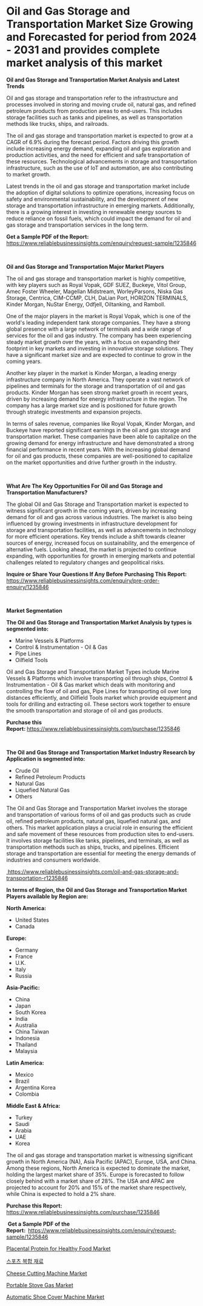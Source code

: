 <p><h1>Oil and Gas Storage and Transportation Market Size Growing and Forecasted for period from 2024 - 2031 and provides complete market analysis of this market</h1></p><p><strong>Oil and Gas Storage and Transportation Market Analysis and Latest Trends</strong></p>
<p><p>Oil and gas storage and transportation refer to the infrastructure and processes involved in storing and moving crude oil, natural gas, and refined petroleum products from production areas to end-users. This includes storage facilities such as tanks and pipelines, as well as transportation methods like trucks, ships, and railroads.</p><p>The oil and gas storage and transportation market is expected to grow at a CAGR of 6.9% during the forecast period. Factors driving this growth include increasing energy demand, expanding oil and gas exploration and production activities, and the need for efficient and safe transportation of these resources. Technological advancements in storage and transportation infrastructure, such as the use of IoT and automation, are also contributing to market growth.</p><p>Latest trends in the oil and gas storage and transportation market include the adoption of digital solutions to optimize operations, increasing focus on safety and environmental sustainability, and the development of new storage and transportation infrastructure in emerging markets. Additionally, there is a growing interest in investing in renewable energy sources to reduce reliance on fossil fuels, which could impact the demand for oil and gas storage and transportation services in the long term.</p></p>
<p><strong>Get a Sample PDF of the Report:&nbsp;</strong> <a href="https://www.reliablebusinessinsights.com/enquiry/request-sample/1235846">https://www.reliablebusinessinsights.com/enquiry/request-sample/1235846</a></p>
<p>&nbsp;</p>
<p><strong>Oil and Gas Storage and Transportation Major Market Players</strong></p>
<p><p>The oil and gas storage and transportation market is highly competitive, with key players such as Royal Vopak, GDF SUEZ, Buckeye, Vitol Group, Amec Foster Wheeler, Magellan Midstream, WorleyParsons, Niska Gas Storage, Centrica, CIM-CCMP, CLH, DaLian Port, HORIZON TERMINALS, Kinder Morgan, NuStar Energy, Odfjell, Oiltanking, and Ramboll.</p><p>One of the major players in the market is Royal Vopak, which is one of the world's leading independent tank storage companies. They have a strong global presence with a large network of terminals and a wide range of services for the oil and gas industry. The company has been experiencing steady market growth over the years, with a focus on expanding their footprint in key markets and investing in innovative storage solutions. They have a significant market size and are expected to continue to grow in the coming years.</p><p>Another key player in the market is Kinder Morgan, a leading energy infrastructure company in North America. They operate a vast network of pipelines and terminals for the storage and transportation of oil and gas products. Kinder Morgan has seen strong market growth in recent years, driven by increasing demand for energy infrastructure in the region. The company has a large market size and is positioned for future growth through strategic investments and expansion projects.</p><p>In terms of sales revenue, companies like Royal Vopak, Kinder Morgan, and Buckeye have reported significant earnings in the oil and gas storage and transportation market. These companies have been able to capitalize on the growing demand for energy infrastructure and have demonstrated a strong financial performance in recent years. With the increasing global demand for oil and gas products, these companies are well-positioned to capitalize on the market opportunities and drive further growth in the industry.</p></p>
<p>&nbsp;</p>
<p><strong>What Are The Key Opportunities For Oil and Gas Storage and Transportation Manufacturers?</strong></p>
<p><p>The global Oil and Gas Storage and Transportation market is expected to witness significant growth in the coming years, driven by increasing demand for oil and gas across various industries. The market is also being influenced by growing investments in infrastructure development for storage and transportation facilities, as well as advancements in technology for more efficient operations. Key trends include a shift towards cleaner sources of energy, increased focus on sustainability, and the emergence of alternative fuels. Looking ahead, the market is projected to continue expanding, with opportunities for growth in emerging markets and potential challenges related to regulatory changes and geopolitical risks.</p></p>
<p><strong>Inquire or Share Your Questions If Any Before Purchasing This Report:</strong> <a href="https://www.reliablebusinessinsights.com/enquiry/pre-order-enquiry/1235846">https://www.reliablebusinessinsights.com/enquiry/pre-order-enquiry/1235846</a></p>
<p>&nbsp;</p>
<p><strong>Market Segmentation</strong></p>
<p><strong>The Oil and Gas Storage and Transportation Market Analysis by types is segmented into:</strong></p>
<p><ul><li>Marine Vessels & Platforms</li><li>Control & Instrumentation - Oil & Gas</li><li>Pipe Lines</li><li>Oilfield Tools</li></ul></p>
<p><p>Oil and Gas Storage and Transportation Market Types include Marine Vessels & Platforms which involve transporting oil through ships, Control & Instrumentation - Oil & Gas market which deals with monitoring and controlling the flow of oil and gas, Pipe Lines for transporting oil over long distances efficiently, and Oilfield Tools market which provide equipment and tools for drilling and extracting oil. These sectors work together to ensure the smooth transportation and storage of oil and gas products.</p></p>
<p><strong>Purchase this Report:&nbsp;</strong><a href="https://www.reliablebusinessinsights.com/purchase/1235846">https://www.reliablebusinessinsights.com/purchase/1235846</a></p>
<p>&nbsp;</p>
<p><strong>The Oil and Gas Storage and Transportation Market Industry Research by Application is segmented into:</strong></p>
<p><ul><li>Crude Oil</li><li>Refined Petroleum Products</li><li>Natural Gas</li><li>Liquefied Natural Gas</li><li>Others</li></ul></p>
<p><p>The Oil and Gas Storage and Transportation Market involves the storage and transportation of various forms of oil and gas products such as crude oil, refined petroleum products, natural gas, liquefied natural gas, and others. This market application plays a crucial role in ensuring the efficient and safe movement of these resources from production sites to end-users. It involves storage facilities like tanks, pipelines, and terminals, as well as transportation methods such as ships, trucks, and pipelines. Efficient storage and transportation are essential for meeting the energy demands of industries and consumers worldwide.</p></p>
<p><a href="https://www.reliablebusinessinsights.com/oil-and-gas-storage-and-transportation-r1235846">&nbsp;https://www.reliablebusinessinsights.com/oil-and-gas-storage-and-transportation-r1235846</a></p>
<p><strong>In terms of Region, the Oil and Gas Storage and Transportation Market Players available by Region are:</strong></p>
<p>
    <p> <strong> North America: </strong>
        <ul>
            <li>United States</li>
            <li>Canada</li>
        </ul>
        </p> 
    <p> <strong> Europe: </strong>
        <ul>
            <li>Germany</li>
            <li>France</li>
            <li>U.K.</li>
            <li>Italy</li>
            <li>Russia</li>
        </ul>
        </p> 
    <p> <strong> Asia-Pacific: </strong>
        <ul>
            <li>China</li>
            <li>Japan</li>
            <li>South Korea</li>
            <li>India</li>
            <li>Australia</li>
            <li>China Taiwan</li>
            <li>Indonesia</li>
            <li>Thailand</li>
            <li>Malaysia</li>
        </ul>
        </p> 
    <p> <strong> Latin America: </strong>
        <ul>
            <li>Mexico</li>
            <li>Brazil</li>
            <li>Argentina Korea</li>
            <li>Colombia</li>
        </ul>
        </p> 
    <p> <strong> Middle East & Africa: </strong>
        <ul>
            <li>Turkey</li>
            <li>Saudi</li>
            <li>Arabia</li>
            <li>UAE</li>
            <li>Korea</li>
        </ul>
    </p>
    </p>
<p><p>The oil and gas storage and transportation market is witnessing significant growth in North America (NA), Asia Pacific (APAC), Europe, USA, and China. Among these regions, North America is expected to dominate the market, holding the largest market share of 35%. Europe is forecasted to follow closely behind with a market share of 28%. The USA and APAC are projected to account for 20% and 15% of the market share respectively, while China is expected to hold a 2% share.</p></p>
<p><strong>Purchase this Report: </strong><a href="https://www.reliablebusinessinsights.com/purchase/1235846">https://www.reliablebusinessinsights.com/purchase/1235846</a></p>
<p>&nbsp;<strong>Get a Sample PDF of the Report:&nbsp;&nbsp;</strong><a href="https://www.reliablebusinessinsights.com/enquiry/request-sample/1235846">https://www.reliablebusinessinsights.com/enquiry/request-sample/1235846</a></p>
<p><strong></strong></p>
<p><p><a href="https://github.com/philipWlf74/Market-Research-Report-List-1/blob/main/placental-protein-for-healthy-food-market.md">Placental Protein for Healthy Food Market</a></p><p><a href="https://github.com/airdroplover110/Market-Research-Report-List-2/blob/main/227425285285.md">스포츠 복합 재료</a></p><p><a href="https://medium.com/@gyuj5h/global-cheese-cutting-machine-market-analysis-trends-forecasts-and-growth-opportunities-2024-7d093f0aa508">Cheese Cutting Machine Market</a></p><p><a href="https://medium.com/@paulalkim0612024/portable-stove-gas-market-size-share-analysis-growth-trends-forecast-2024-2031-271859453850">Portable Stove Gas Market</a></p><p><a href="https://medium.com/@adamsaput321_54920/automatic-shoe-cover-machine-industry-analysis-report-its-market-size-growing-with-a-cagr-of-12-9-d2fb663523fa">Automatic Shoe Cover Machine Market</a></p></p>